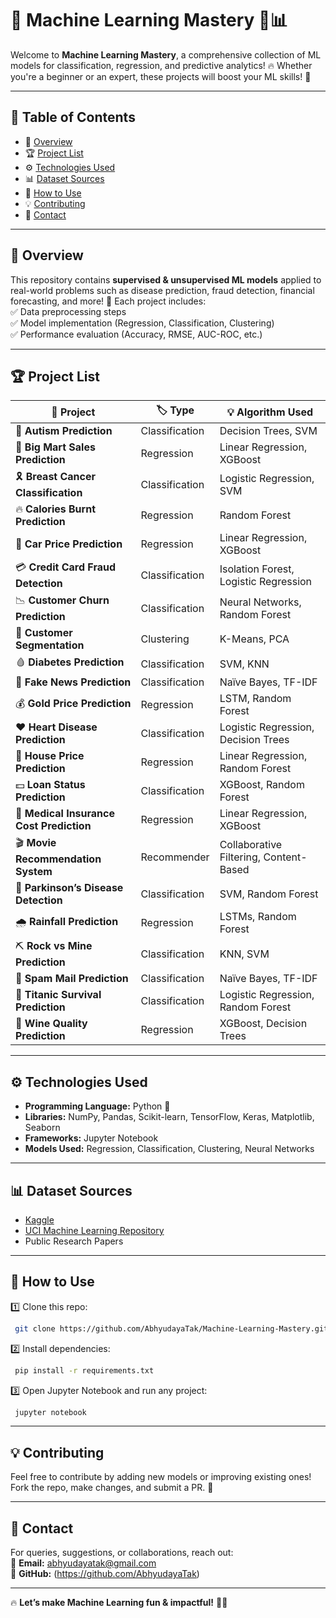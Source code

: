 # 🚀 Machine Learning Mastery 🤖📊  

Welcome to **Machine Learning Mastery**, a comprehensive collection of ML models for classification, regression, and predictive analytics! 🔥 Whether you're a beginner or an expert, these projects will boost your ML skills! 🚀  

---

## 📌 Table of Contents  

- 📜 [Overview](#-overview)  
- 🏆 [Project List](#-project-list)  
- ⚙️ [Technologies Used](#-technologies-used)  
- 📊 [Dataset Sources](#-dataset-sources)  
- 🚀 [How to Use](#-how-to-use)  
- 💡 [Contributing](#-contributing)  
- 📩 [Contact](#-contact)  

---

## 📜 Overview  

This repository contains **supervised & unsupervised ML models** applied to real-world problems such as disease prediction, fraud detection, financial forecasting, and more! 🚀 Each project includes:  
✅ Data preprocessing steps  
✅ Model implementation (Regression, Classification, Clustering)  
✅ Performance evaluation (Accuracy, RMSE, AUC-ROC, etc.)  

---

## 🏆 Project List  

| 📂 Project | 🏷️ Type | 💡 Algorithm Used |  
|------------|--------|-----------------|  
| 🏥 **Autism Prediction** | Classification | Decision Trees, SVM |  
| 🏪 **Big Mart Sales Prediction** | Regression | Linear Regression, XGBoost |  
| 🎗️ **Breast Cancer Classification** | Classification | Logistic Regression, SVM |  
| 🔥 **Calories Burnt Prediction** | Regression | Random Forest |  
| 🚗 **Car Price Prediction** | Regression | Linear Regression, XGBoost |  
| 💳 **Credit Card Fraud Detection** | Classification | Isolation Forest, Logistic Regression |  
| 📉 **Customer Churn Prediction** | Classification | Neural Networks, Random Forest |  
| 👥 **Customer Segmentation** | Clustering | K-Means, PCA |  
| 🩸 **Diabetes Prediction** | Classification | SVM, KNN |  
| 📰 **Fake News Prediction** | Classification | Naïve Bayes, TF-IDF |  
| 💰 **Gold Price Prediction** | Regression | LSTM, Random Forest |  
| ❤️ **Heart Disease Prediction** | Classification | Logistic Regression, Decision Trees |  
| 🏡 **House Price Prediction** | Regression | Linear Regression, Random Forest |  
| 💵 **Loan Status Prediction** | Classification | XGBoost, Random Forest |  
| 🏥 **Medical Insurance Cost Prediction** | Regression | Linear Regression, XGBoost |  
| 🎬 **Movie Recommendation System** | Recommender | Collaborative Filtering, Content-Based |  
| 🧠 **Parkinson’s Disease Detection** | Classification | SVM, Random Forest |  
| 🌧 **Rainfall Prediction** | Regression | LSTMs, Random Forest |  
| ⛏️ **Rock vs Mine Prediction** | Classification | KNN, SVM |  
| 📩 **Spam Mail Prediction** | Classification | Naïve Bayes, TF-IDF |  
| 🚢 **Titanic Survival Prediction** | Classification | Logistic Regression, Random Forest |  
| 🍷 **Wine Quality Prediction** | Regression | XGBoost, Decision Trees |  

---

## ⚙️ Technologies Used  

- **Programming Language:** Python 🐍  
- **Libraries:** NumPy, Pandas, Scikit-learn, TensorFlow, Keras, Matplotlib, Seaborn  
- **Frameworks:** Jupyter Notebook  
- **Models Used:** Regression, Classification, Clustering, Neural Networks  

---

## 📊 Dataset Sources  

- [Kaggle](https://www.kaggle.com/)  
- [UCI Machine Learning Repository](https://archive.ics.uci.edu/ml/index.php)  
- Public Research Papers  

---

## 🚀 How to Use  

1️⃣ Clone this repo:  
```bash
 git clone https://github.com/AbhyudayaTak/Machine-Learning-Mastery.git 
```
2️⃣ Install dependencies:  
```bash
 pip install -r requirements.txt 
```
3️⃣ Open Jupyter Notebook and run any project:  
```bash
 jupyter notebook 
```

---

## 💡 Contributing  

Feel free to contribute by adding new models or improving existing ones! Fork the repo, make changes, and submit a PR. 🙌  

---

## 📩 Contact  

For queries, suggestions, or collaborations, reach out:  
📧 **Email:** abhyudayatak@gmail.com  
📌 **GitHub:** (https://github.com/AbhyudayaTak)  

---

🔥 **Let’s make Machine Learning fun & impactful!** 🚀🎯
